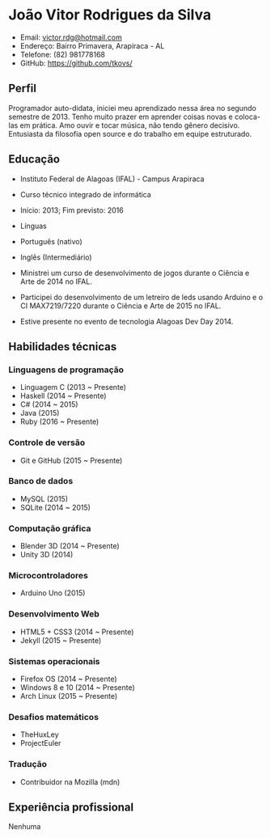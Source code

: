 # João Vitor Rodrigues da Silva

- Email: victor.rdg@hotmail.com
- Endereço: Bairro Primavera, Arapiraca - AL
- Telefone: (82) 981778168
- GitHub: https://github.com/tkovs/

## Perfil
Programador auto-didata, iniciei meu aprendizado nessa área no segundo semestre de 2013. Tenho muito prazer em aprender coisas novas e coloca-las em prática. Amo ouvir e tocar música, não tendo gênero decisivo. Entusiasta da filosofia open source e do trabalho em equipe estruturado.

## Educação

- Instituto Federal de Alagoas (IFAL) - Campus Arapiraca
 - Curso técnico integrado de informática
 - Início: 2013; Fim previsto: 2016

- Línguas
 - Português (nativo)
 - Inglês (Intermediário)
 
- Ministrei um curso de desenvolvimento de jogos durante o Ciência e Arte de 2014 no IFAL.

- Participei do desenvolvimento de um letreiro de leds usando Arduino e o CI MAX7219/7220 durante o Ciência e Arte de 2015 no IFAL.

- Estive presente no evento de tecnologia Alagoas Dev Day 2014.

## Habilidades técnicas

### Linguagens de programação

- Linguagem C (2013 ~ Presente)
- Haskell (2014 ~ Presente)
- C# (2014 ~ 2015)
- Java (2015)
- Ruby (2016 ~ Presente)

### Controle de versão

- Git e GitHub (2015 ~ Presente)

### Banco de dados

- MySQL (2015)
- SQLite (2014 ~ 2015)

### Computação gráfica

- Blender 3D (2014 ~ Presente)
- Unity 3D (2014)

### Microcontroladores

- Arduino Uno (2015)

### Desenvolvimento Web

- HTML5 + CSS3 (2014 ~ Presente)
- Jekyll (2015 ~ Presente)

### Sistemas operacionais

- Firefox OS (2014 ~ Presente)
- Windows 8 e 10 (2014 ~ Presente)
- Arch Linux (2015 ~ Presente)

### Desafios matemáticos

- TheHuxLey
- ProjectEuler

### Tradução

- Contribuidor na Mozilla (mdn)

## Experiência profissional

Nenhuma
